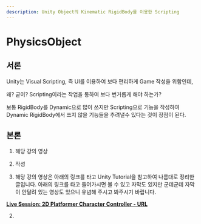 ```yaml
---
description: Unity Object의 Kinematic RigidBody를 이용한 Scripting
---
```


# PhysicsObject

## 서론

Unity는 Visual Scripting, 즉 UI를 이용하여 보다 편리하게 Game 작성을 위함인데,

왜? 굳이? Scripting이라는 작업을 통하여 보다 번거롭게 해야 하는가?

보통 RigidBody를 Dynamic으로 많이 쓰지만 Scripting으로 기능을 작성하여 Dynamic RigidBody에서 쓰지 않을 기능들을 추려낼수 있다는 것이 장점이 된다.





## 본론

1.  해당 강의 영상
2. 작성





 1. 해당 강의 영상은 아래의 링크를 타고 Unity Tutorial을 참고하여 나름대로 정리한 글입니다. 아래의 링크를 타고 들어가시면 볼 수 있고 자막도 있지만 군데군데 자막이 안달려 있는 영상도 있으니 유념해 주시고 봐주시기 바랍니다.

[ **Live Session: 2D Platformer Character Controller - URL**](https://learn.unity.com/tutorial/live-session-2d-platformer-character-controller#)



  2. 



